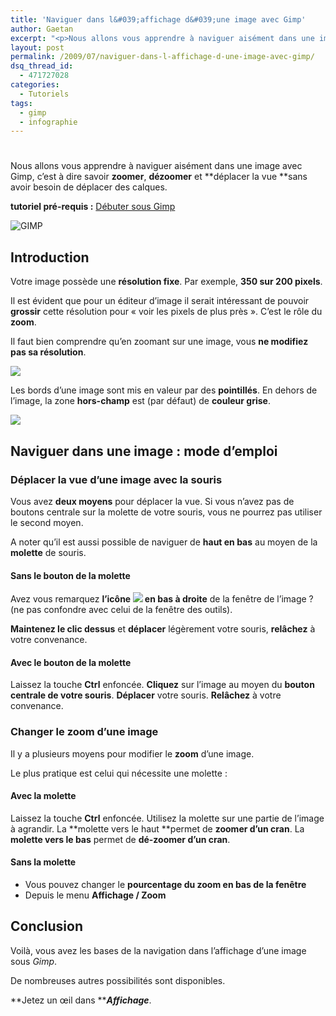 ```yaml
---
title: 'Naviguer dans l&#039;affichage d&#039;une image avec Gimp'
author: Gaetan
excerpt: "<p>Nous allons vous apprendre à naviguer aisément dans une image avec Gimp, c'est à dire savoir <strong>zoomer</strong>, <strong>dézoomer</strong> et <strong>déplacer la vue </strong>sans avoir besoin de déplacer des calques.</p>"
layout: post
permalink: /2009/07/naviguer-dans-l-affichage-d-une-image-avec-gimp/
dsq_thread_id:
  - 471727028
categories:
  - Tutoriels
tags:
  - gimp
  - infographie
---
```

# 

Nous allons vous apprendre à naviguer aisément dans une image avec Gimp, c’est à dire savoir **zoomer**, **dézoomer** et **déplacer la vue **sans avoir besoin de déplacer des calques.



**tutoriel pré-requis :** [Débuter sous Gimp][1]

 [1]: http://blog.greweb.fr/?post/2009/07/Débuter-sous-Gimp

![GIMP][2]

 [2]: http://data.greweb.fr/blog/image/gimp_icon.png

## Introduction

Votre image possède une **résolution fixe**. Par exemple, **350 sur 200 pixels**.

Il est évident que pour un éditeur d’image il serait intéressant de pouvoir **grossir** cette résolution pour « voir les pixels de plus près ». C’est le rôle du **zoom**.

Il faut bien comprendre qu’en zoomant sur une image, vous **ne modifiez pas sa résolution**.

![][3]

 [3]: http://data.greweb.fr/blog/image/tuto/gimp/naviguation/zooms.png

Les bords d’une image sont mis en valeur par des **pointillés**. En dehors de l’image, la zone **hors-champ** est (par défaut) de **couleur grise**.

![][4]

 [4]: http://data.greweb.fr/blog/image/tuto/gimp/naviguation/infos_image.png

## Naviguer dans une image : mode d’emploi

### Déplacer la vue d’une image avec la souris

Vous avez **deux moyens** pour déplacer la vue. Si vous n’avez pas de boutons centrale sur la molette de votre souris, vous ne pourrez pas utiliser le second moyen.

A noter qu’il est aussi possible de naviguer de **haut en bas** au moyen de la **molette** de souris.

#### Sans le bouton de la molette

Avez vous remarquez **l’icône ![][5] en bas à droite** de la fenêtre de l’image ? (ne pas confondre avec celui de la fenêtre des outils).

 [5]: http://data.greweb.fr/blog/image/tuto/gimp/naviguation/nav_icon.png

**Maintenez le clic dessus** et **déplacer** légèrement votre souris, **relâchez** à votre convenance.

#### Avec le bouton de la molette

Laissez la touche **Ctrl** enfoncée. **Cliquez** sur l’image au moyen du **bouton centrale de votre souris**. **Déplacer** votre souris. **Relâchez** à votre convenance.

### Changer le zoom d’une image

Il y a plusieurs moyens pour modifier le **zoom** d’une image.

Le plus pratique est celui qui nécessite une molette :

#### Avec la molette

Laissez la touche **Ctrl** enfoncée. Utilisez la molette sur une partie de l’image à agrandir. La **molette vers le haut **permet de **zoomer d’un cran**. La **molette vers le bas** permet de **dé-zoomer d’un cran**.

#### Sans la molette

*   Vous pouvez changer le **pourcentage du zoom en bas de la fenêtre**
*   Depuis le menu **Affichage / Zoom**

## Conclusion

Voilà, vous avez les bases de la navigation dans l’affichage d’une image sous *Gimp*.

De nombreuses autres possibilités sont disponibles.

**Jetez un œil dans *****Affichage***.